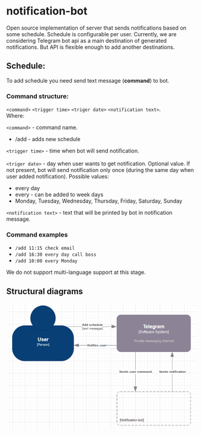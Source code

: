 # notification-bot

Open source implementation of server that sends notifications based on some schedule. Schedule is configurable per user.
Currently, we are considering Telegram bot api as a main destination of generated notifications. But API is flexible
enough to add another destinations.

## Schedule:

To add schedule you need send text message (**command**) to bot.

### Command structure:

`<command>` `<trigger time>` `<triger date>` `<notification text>`. <br/>
Where:

`<command>` - command name.

- /add - adds new schedule

`<trigger time>` - time when bot will send notification.</br><br/>
`<triger date>` - day when user wants to get notification. Optional value. If not present, bot will send notification
only once (during the same day when user added notification). Possible values:<br/>

- every day
- every - can be added to week days
- Monday, Tuesday, Wednesday, Thursday, Friday, Saturday, Sunday

`<notification text>` - text that will be printed by bot in notification message.

### Command examples

- `/add 11:15 check email`
- `/add 16:30 every day call boss`
- `/add 10:00 every Monday`

We do not support multi-language support at this stage.

## Structural diagrams

![Structural diagram](img/c4-scructural-diagram.png)